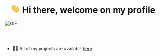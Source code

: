 

<h1 align="center"><img src="https://raw.githubusercontent.com/ABSphreak/ABSphreak/master/gifs/Hi.gif" width="30px" /> Hi there, welcome on my profile </h1>

<div>
<img align="left" alt="GIF" src="https://www.gamespot.com/a/uploads/original/1179/11799911/2454154-stewie%20time%20travel.gif" />
</div>

<br>
<br>
<br>
<br>

  <div>

- 👨‍💻 All of my projects are available  [here](https://github.com/wlhmmxrtz?tab=repositories)

</div>
<br>
<br>
<br>
<br>
<br>
</br>
</br>
</br>
</br>
</br>

